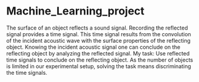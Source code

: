 # Machine_Learning_project
The surface of an object reflects a sound signal. Recording the reflected signal provides a time signal. This time signal results from the convolution of the incident acoustic wave with the surface properties of the reflecting object. Knowing the incident acoustic signal one can conclude on the reflecting object by analyzing the reflected signal. My task: Use reflected time signals to conclude on the reflecting object. As the number of objects is limited in our experimental setup, solving the task means discriminating the time signals.
